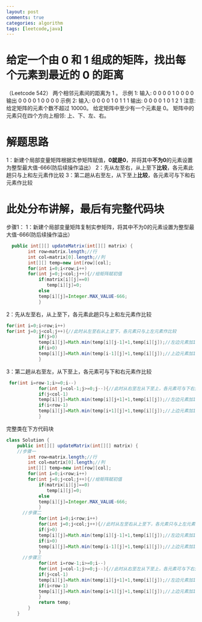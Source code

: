 ```yaml
---
layout: post
comments: true
categories: algorithm
tags: [leetcode,java]
---
```

# 给定一个由 0 和 1 组成的矩阵，找出每个元素到最近的 0 的距离
（Leetcode 542）
两个相邻元素间的距离为 1 。
示例 1:
输入:
0 0 0
0 1 0
0 0 0
输出
0 0 0
0 1 0
0 0 0
示例 2:
输入:
0 0 0
0 1 0
1 1 1
输出:
0 0 0
0 1 0
1 2 1
注意:
    给定矩阵的元素个数不超过 10000。
    给定矩阵中至少有一个元素是 0。
    矩阵中的元素只在四个方向上相邻: 上、下、左、右。
# 解题思路
 1：新建个局部变量矩阵根据实参矩阵赋值，**0就是0**，并将其中**不为0**的元素设置为整型最大值-666(防后续操作溢出）
 2：先从左至右，从上至下**比较**，各元素此趟只与上和左元素作比较
3：第二趟从右至左，从下至上**比较**，各元素可与下和右元素作比较
# 此处分布讲解，最后有完整代码块
步骤1：
 1：新建个局部变量矩阵复制实参矩阵，将其中不为0的元素设置为整型最大值-666(防后续操作溢出）
```java
  public int[][] updateMatrix(int[][] matrix) {
        int row=matrix.length;//行
        int col=matrix[0].length;//列
        int[][] temp=new int[row][col];
        for(int i=0;i<row;i++)
        for(int j=0;j<col;j++){//给矩阵赋初值
            if(matrix[i][j]==0)
               temp[i][j]=0;
            else
            temp[i][j]=Integer.MAX_VALUE-666;
            }
```

2：先从左至右，从上至下，各元素此趟只与上和左元素作比较

```java
for(int i=0;i<row;i++)
for(int j=0;j<col;j++){//此时从左至右从上至下，各元素只与上左元素作比较
            if(j>0)
            temp[i][j]=Math.min(temp[i][j-1]+1,temp[i][j]);//左边元素加1若小则取之
            if(i>0)
            temp[i][j]=Math.min(temp[i-1][j]+1,temp[i][j]);//上边元素加1若小则取之    
            }
```

3：第二趟从右至左，从下至上，各元素可与下和右元素作比较

```java
 for(int i=row-1;i>=0;i--)
            for(int j=col-1;j>=0;j--){//此时从右至左从下至上，各元素可与下右元素作比较
            if(j<col-1)
            temp[i][j]=Math.min(temp[i][j+1]+1,temp[i][j]);//左边元素加1若小则取之
            if(i<row-1)
            temp[i][j]=Math.min(temp[i+1][j]+1,temp[i][j]);//上边元素加1若小则取之    
            }
```
完整类在下方代码块
```java
class Solution {
    public int[][] updateMatrix(int[][] matrix) {
    //步骤一
        int row=matrix.length;//行
        int col=matrix[0].length;//列
        int[][] temp=new int[row][col];
        for(int i=0;i<row;i++)
        for(int j=0;j<col;j++){//给矩阵赋初值
            if(matrix[i][j]==0)
               temp[i][j]=0;
            else
            temp[i][j]=Integer.MAX_VALUE-666;
            }
      //步骤二
            for(int i=0;i<row;i++)
            for(int j=0;j<col;j++){//此时从左至右从上至下，各元素只与上左元素作比较
            if(j>0)
            temp[i][j]=Math.min(temp[i][j-1]+1,temp[i][j]);//左边元素加1若小则取之
            if(i>0)
            temp[i][j]=Math.min(temp[i-1][j]+1,temp[i][j]);//上边元素加1若小则取之    
            }
      //步骤三
            for(int i=row-1;i>=0;i--)
            for(int j=col-1;j>=0;j--){//此时从右至左从下至上，各元素可与下右元素作比较
            if(j<col-1)
            temp[i][j]=Math.min(temp[i][j+1]+1,temp[i][j]);//左边元素加1若小则取之
            if(i<row-1)
            temp[i][j]=Math.min(temp[i+1][j]+1,temp[i][j]);//上边元素加1若小则取之    
            }
            return temp;
        }
    }
```
